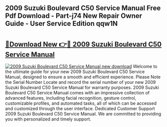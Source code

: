 ## 2009 Suzuki Boulevard C50 Service Manual Free Pdf Download - Part-j74 New Repair Owner Guide - User Service Edition qqw1N

# <h2><a href="http://bc25217.oget.top/?id=2009+Suzuki+Boulevard+C50+Service+Manual">🔗Download New 👉🔴 2009 Suzuki Boulevard C50 Service Manual</a></h2>

[![2009 Suzuki Boulevard C50 Service Manual new download](https://i.imgur.com/5g1atiW.png)](http://bc25217.oget.top/?id=2009+Suzuki+Boulevard+C50+Service+Manual)
Welcome to the ultimate guide for your new 2009 Suzuki Boulevard C50 Service Manual, designed to ensure a smooth and efficient experience. Please Note the Serial Number Locate and record the serial number of your new 2009 Suzuki Boulevard C50 Service Manual for warranty purposes. 2009 Suzuki Boulevard C50 Service Manual comes with an impressive collection of advanced features, including facial recognition, gesture control, customizable profiles, and automated tasks, all of which can be accessed and customized through the user interface. Dedicated Customer Support 2009 Suzuki Boulevard C50 Service Manual. We are committed to providing you with personalized and timely support.
